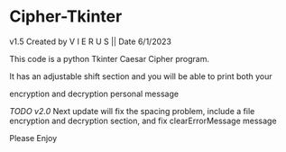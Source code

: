 # Cipher-Tkinter
 v1.5
Created by V I E R U S   ||   Date 6/1/2023

This code is a python Tkinter Caesar Cipher program.

It has an adjustable shift section and you will be able to print both your 

encryption and decryption personal message


*TODO v2.0*
Next update will fix the spacing problem, include a file encryption and decryption section, and fix clearErrorMessage message


Please Enjoy

